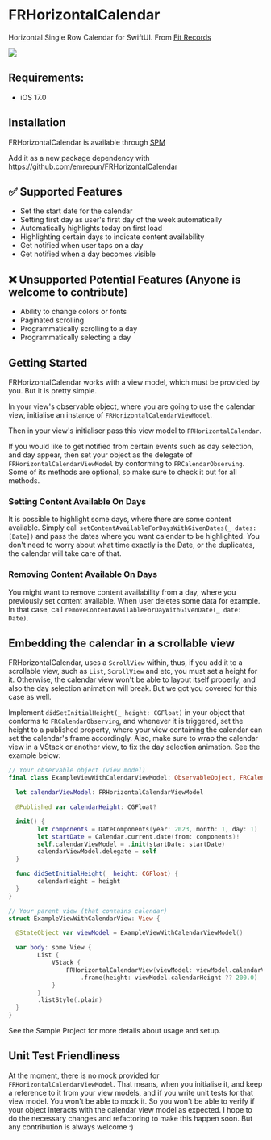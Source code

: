 # FRHorizontalCalendar
Horizontal Single Row Calendar for SwiftUI. From [Fit Records](https://apps.apple.com/app/fit-records-workout-tracker/id6449899890)

![](https://media.giphy.com/media/v1.Y2lkPTc5MGI3NjExNjNkZjhuZXp6ajQzOTl0cXc3NjJzYmgwZW4zM213dGJoZGl5eTFkZSZlcD12MV9pbnRlcm5hbF9naWZfYnlfaWQmY3Q9Zw/ZFWf2ckUCM7OYb1f9W/giphy.gif)

## Requirements:
- iOS 17.0

## Installation

FRHorizontalCalendar is available through [SPM](https://swift.org/package-manager/)

Add it as a new package dependency with https://github.com/emrepun/FRHorizontalCalendar

## ✅ Supported Features
- Set the start date for the calendar
- Setting first day as user's first day of the week automatically
- Automatically highlights today on first load
- Highlighting certain days to indicate content availability
- Get notified when user taps on a day
- Get notified when a day becomes visible

## ❌ Unsupported Potential Features (Anyone is welcome to contribute)
- Ability to change colors or fonts
- Paginated scrolling
- Programmatically scrolling to a day
- Programmatically selecting a day

## Getting Started

FRHorizontalCalendar works with a view model, which must be provided by you. But it is pretty simple.

In your view's observable object, where you are going to use the calendar view, initialise an instance of ```FRHorizontalCalendarViewModel```.

Then in your view's initialiser pass this view model to ```FRHorizontalCalendar```.

If you would like to get notified from certain events such as day selection, and day appear, then set your object as the delegate of ```FRHorizontalCalendarViewModel``` by conforming to ```FRCalendarObserving```. Some of its methods are optional, so make sure to check it out for all methods.

### Setting Content Available On Days

It is possible to highlight some days, where there are some content available. Simply call ```setContentAvailableForDaysWithGivenDates(_ dates: [Date])``` and pass the dates where you want calendar to be highlighted. You don't need to worry about what time exactly is the Date, or the duplicates, the calendar will take care of that.

### Removing Content Available On Days

You might want to remove content availability from a day, where you previously set content available. When user deletes some data for example. In that case, call ```removeContentAvailableForDayWithGivenDate(_ date: Date)```.

## Embedding the calendar in a scrollable view

FRHorizontalCalendar, uses a `ScrollView` within, thus, if you add it to a scrollable view, such as `List`, `ScrollView` and etc, you must set a height for it. Otherwise, the calendar view won't be able to layout itself properly, and also the day selection animation will break. But we got you covered for this case as well.

Implement `didSetInitialHeight(_ height: CGFloat)` in your object that conforms to ```FRCalendarObserving```, and whenever it is triggered, set the height to a published property, where your view containing the calendar can set the calendar's frame accordingly. Also, make sure to wrap the calendar view in a VStack or another view, to fix the day selection animation. See the example below:

```swift
// Your observable object (view model)
final class ExampleViewWithCalendarViewModel: ObservableObject, FRCalendarObserving {

  let calendarViewModel: FRHorizontalCalendarViewModel

  @Published var calendarHeight: CGFloat?

  init() {
        let components = DateComponents(year: 2023, month: 1, day: 1)
        let startDate = Calendar.current.date(from: components)!
        self.calendarViewModel = .init(startDate: startDate)
        calendarViewModel.delegate = self
  }

  func didSetInitialHeight(_ height: CGFloat) {
        calendarHeight = height
  }
}

// Your parent view (that contains calendar)
struct ExampleViewWithCalendarView: View {

  @StateObject var viewModel = ExampleViewWithCalendarViewModel()

  var body: some View {
        List {
            VStack {
                FRHorizontalCalendarView(viewModel: viewModel.calendarViewModel)
                    .frame(height: viewModel.calendarHeight ?? 200.0)                
            }
        }
        .listStyle(.plain)
  }
}
```

See the Sample Project for more details about usage and setup.

## Unit Test Friendliness

At the moment, there is no mock provided for `FRHorizontalCalendarViewModel`. That means, when you initialise it, and keep a reference to it from your view models, and if you write unit tests for that view model. You won't be able to mock it. So you won't be able to verify if your object interacts with the calendar view model as expected. I hope to do the necessary changes and refactoring to make this happen soon. But any contribution is always welcome :)
